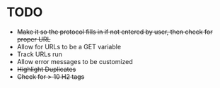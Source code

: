 TODO
====

* ~~Make it so the protocol fills in if not entered by user, then check for proper URL~~
* Allow for URLs to be a GET variable
* Track URLs run
* Allow error messages to be customized
* ~~Highlight Duplicates~~
* ~~Check for > 10 H2 tags~~